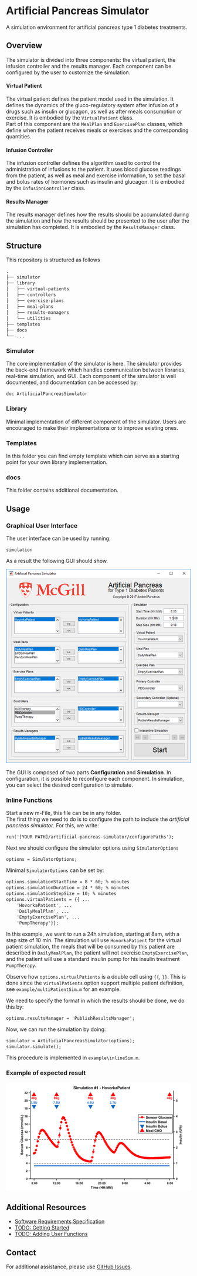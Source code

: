 # Artificial Pancreas Simulator

A simulation environment for artificial pancreas type 1 diabetes treatments.

## Overview

The simulator is divided into three components: the virtual patient, the infusion controller and the results manager. Each component can be configured by the user to customize the simulation.

#### Virtual Patient

The virtual patient defines the patient model used in the simulation. It defines the dynamics of the gluco-regulatory system after infusion of a drugs such as insulin or glucagon, as well as after meals consumption or exercise. It is embodied by the `VirtualPatient` class.   
Part of this component are the `MealPlan` and `ExercisePlan` classes, which define when the patient receives meals or exercises and the corresponding quantities.

#### Infusion Controller

The infusion controller defines the algorithm used to control the administration of infusions to the patient. It uses blood glucose readings from the patient, as well as meal and exercise information, to set the basal and bolus rates of hormones such as insulin and glucagon. It is embodied by the `InfusionController` class.

#### Results Manager

The results manager defines how the results should be accumulated during the simulation and how the results should be presented to the user after the simulation has completed. It is embodied by the `ResultsManager` class.

## Structure

This repository is structured as follows

    .
    ├── simulator
    ├── library
    │   ├── virtual-patients
    │   ├── controllers
    │   ├── exercise-plans
    │   ├── meal-plans
    │   ├── results-managers
    │   └── utilities
    ├── templates
    ├── docs
    └── ...
### Simulator

The core implementation of the simulator is here. The simulator provides the back-end framework which handles communication between libraries, real-time simulation, and GUI. Each component of the simulator is well documented, and documentation can be accessed by:

```
doc ArtificialPancreasSimulator
```

### Library

Minimal implementation of different component of the simulator. Users are encouraged to make their implementations or to improve existing ones.

### Templates

In this folder you can find empty template which can serve as a starting point for your own library implementation.

### docs

This folder contains additional documentation.

## Usage

### Graphical User Interface

The user interface can be used by running:

```
simulation
```

As a result the following GUI should show.

![](docs/GUIPic.png)

The GUI is composed of two parts **Configuration** and **Simulation**. In configuration, it is possible to reconfigure each component. In simulation, you can select the desired configuration to simulate.

### Inline Functions

Start a new m-File, this file can be in any folder.  
The first thing we need to do is to configure the path to include the _artificial pancreas simulator_. For this, we write:
```
run('[YOUR PATH]/artificial-pancreas-simulator/configurePaths');
```

Next we should configure the simulator options using `SimulatorOptions`

```
options = SimulatorOptions;
```

Minimal `SimulatorOptions` can be set by: 

```
options.simulationStartTime = 8 * 60; % minutes
options.simulationDuration = 24 * 60; % minutes
options.simulationStepSize = 10; % minutes
options.virtualPatients = {{ ...
    'HovorkaPatient', ...
    'DailyMealPlan', ...
    'EmptyExercisePlan', ...
    'PumpTherapy'}};
```

In this example, we want to run a 24h simulation, starting at 8am, with a step size of 10 min. The simulation will use `HovorkaPatient` for the virtual patient simulation, the meals that will be consumed by this patient are described in `DailyMealPlan`, the patient will not exercise `EmptyExercisePlan`, and the patient will use a standard insulin pump for his insulin treatment `PumpTherapy`.

Observe how `options.virtualPatients` is a double cell using `{{`, `}}`. This is done since the `virtualPatients` option support multiple patient definition, see `example/multiPatientSim.m` for an example.

We need to specify the format in which the results should be done, we do this by:

```
options.resultsManager = 'PublishResultsManager';
```

Now, we can run the simulation by doing:

```
simulator = ArtificialPancreasSimulator(options);
simulator.simulate();
```

This procedure is implemented in `example\inlineSim.m`.

### Example of expected result

![](docs/inlineSim.png)

## Additional Resources
- [Software Requirements Specification](docs/Software-Requirements-Specification.md)
- [TODO: Getting Started](docs/Getting-Started.md)
- [TODO: Adding User Functions](docs/Adding-User-Functions.md)

## Contact
For additional assistance, please use [GitHub Issues](https://github.com/McGillDiabetesLab/artificial-pancreas-simulator/issues).
